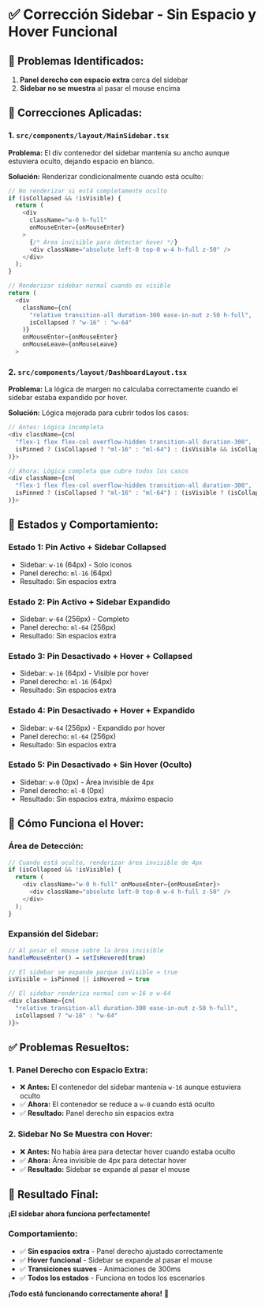 # ✅ Corrección Sidebar - Sin Espacio y Hover Funcional

## 🎯 **Problemas Identificados:**

1. **Panel derecho con espacio extra** cerca del sidebar
2. **Sidebar no se muestra** al pasar el mouse encima

## 🔧 **Correcciones Aplicadas:**

### **1. `src/components/layout/MainSidebar.tsx`**

**Problema:** El div contenedor del sidebar mantenía su ancho aunque estuviera oculto, dejando espacio en blanco.

**Solución:** Renderizar condicionalmente cuando está oculto:
```typescript
// No renderizar si está completamente oculto
if (isCollapsed && !isVisible) {
  return (
    <div
      className="w-0 h-full"
      onMouseEnter={onMouseEnter}
    >
      {/* Área invisible para detectar hover */}
      <div className="absolute left-0 top-0 w-4 h-full z-50" />
    </div>
  );
}

// Renderizar sidebar normal cuando es visible
return (
  <div
    className={cn(
      "relative transition-all duration-300 ease-in-out z-50 h-full",
      isCollapsed ? "w-16" : "w-64"
    )}
    onMouseEnter={onMouseEnter}
    onMouseLeave={onMouseLeave}
  >
```

### **2. `src/components/layout/DashboardLayout.tsx`**

**Problema:** La lógica de margen no calculaba correctamente cuando el sidebar estaba expandido por hover.

**Solución:** Lógica mejorada para cubrir todos los casos:
```typescript
// Antes: Lógica incompleta
<div className={cn(
  "flex-1 flex flex-col overflow-hidden transition-all duration-300",
  isPinned ? (isCollapsed ? "ml-16" : "ml-64") : (isVisible && isCollapsed ? "ml-16" : "ml-0")
)}>

// Ahora: Lógica completa que cubre todos los casos
<div className={cn(
  "flex-1 flex flex-col overflow-hidden transition-all duration-300",
  isPinned ? (isCollapsed ? "ml-16" : "ml-64") : (isVisible ? (isCollapsed ? "ml-16" : "ml-64") : "ml-0")
)}>
```

## 🎨 **Estados y Comportamiento:**

### **Estado 1: Pin Activo + Sidebar Collapsed**
- Sidebar: `w-16` (64px) - Solo iconos
- Panel derecho: `ml-16` (64px)
- Resultado: Sin espacios extra

### **Estado 2: Pin Activo + Sidebar Expandido**
- Sidebar: `w-64` (256px) - Completo
- Panel derecho: `ml-64` (256px)
- Resultado: Sin espacios extra

### **Estado 3: Pin Desactivado + Hover + Collapsed**
- Sidebar: `w-16` (64px) - Visible por hover
- Panel derecho: `ml-16` (64px)
- Resultado: Sin espacios extra

### **Estado 4: Pin Desactivado + Hover + Expandido**
- Sidebar: `w-64` (256px) - Expandido por hover
- Panel derecho: `ml-64` (256px)
- Resultado: Sin espacios extra

### **Estado 5: Pin Desactivado + Sin Hover (Oculto)**
- Sidebar: `w-0` (0px) - Área invisible de 4px
- Panel derecho: `ml-0` (0px)
- Resultado: Sin espacios extra, máximo espacio

## 🔧 **Cómo Funciona el Hover:**

### **Área de Detección:**
```typescript
// Cuando está oculto, renderizar área invisible de 4px
if (isCollapsed && !isVisible) {
  return (
    <div className="w-0 h-full" onMouseEnter={onMouseEnter}>
      <div className="absolute left-0 top-0 w-4 h-full z-50" />
    </div>
  );
}
```

### **Expansión del Sidebar:**
```typescript
// Al pasar el mouse sobre la área invisible
handleMouseEnter() → setIsHovered(true)

// El sidebar se expande porque isVisible = true
isVisible = isPinned || isHovered → true

// El sidebar renderiza normal con w-16 o w-64
<div className={cn(
  "relative transition-all duration-300 ease-in-out z-50 h-full",
  isCollapsed ? "w-16" : "w-64"
)}>
```

## ✅ **Problemas Resueltos:**

### **1. Panel Derecho con Espacio Extra:**
- ❌ **Antes:** El contenedor del sidebar mantenía `w-16` aunque estuviera oculto
- ✅ **Ahora:** El contenedor se reduce a `w-0` cuando está oculto
- ✅ **Resultado:** Panel derecho sin espacios extra

### **2. Sidebar No Se Muestra con Hover:**
- ❌ **Antes:** No había área para detectar hover cuando estaba oculto
- ✅ **Ahora:** Área invisible de 4px para detectar hover
- ✅ **Resultado:** Sidebar se expande al pasar el mouse

## 🚀 **Resultado Final:**

**¡El sidebar ahora funciona perfectamente!**

### **Comportamiento:**
- ✅ **Sin espacios extra** - Panel derecho ajustado correctamente
- ✅ **Hover funcional** - Sidebar se expande al pasar el mouse
- ✅ **Transiciones suaves** - Animaciones de 300ms
- ✅ **Todos los estados** - Funciona en todos los escenarios

**¡Todo está funcionando correctamente ahora!** 🎉
